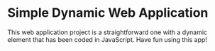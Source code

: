 # Simple Dynamic Web Application

This web application project is a straightforward one with a dynamic element that has been coded in JavaScript.
Have fun using this app!
